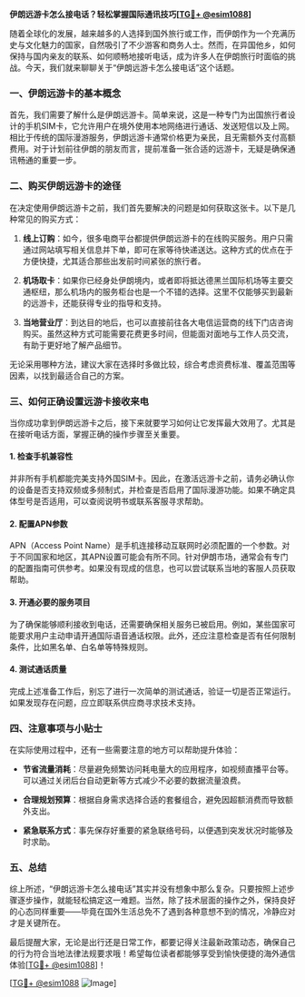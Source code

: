 **伊朗远游卡怎么接电话？轻松掌握国际通讯技巧[[TG💪+ @esim1088](https://t.me/s/esim1088)]**

随着全球化的发展，越来越多的人选择到国外旅行或工作，而伊朗作为一个充满历史与文化魅力的国家，自然吸引了不少游客和商务人士。然而，在异国他乡，如何保持与国内亲友的联系、如何顺畅地接听电话，成为许多人在伊朗旅行时面临的挑战。今天，我们就来聊聊关于“伊朗远游卡怎么接电话”这个话题。

### 一、伊朗远游卡的基本概念

首先，我们需要了解什么是伊朗远游卡。简单来说，这是一种专门为出国旅行者设计的手机SIM卡，它允许用户在境外使用本地网络进行通话、发送短信以及上网。相比于传统的国际漫游服务，伊朗远游卡通常价格更为亲民，且无需额外支付高额费用。对于计划前往伊朗的朋友而言，提前准备一张合适的远游卡，无疑是确保通讯畅通的重要一步。

### 二、购买伊朗远游卡的途径

在决定使用伊朗远游卡之前，我们首先要解决的问题是如何获取这张卡。以下是几种常见的购买方式：

1. **线上订购**：如今，很多电商平台都提供伊朗远游卡的在线购买服务。用户只需通过网站填写相关信息并下单，即可在家等待快递送达。这种方式的优点在于方便快捷，尤其适合那些出发前时间紧张的旅行者。
   
2. **机场取卡**：如果你已经身处伊朗境内，或者即将抵达德黑兰国际机场等主要交通枢纽，那么机场内的服务柜台也是一个不错的选择。这里不仅能够买到最新的远游卡，还能获得专业的指导和支持。

3. **当地营业厅**：到达目的地后，也可以直接前往各大电信运营商的线下门店咨询购买。虽然这种方式可能需要花费更多时间，但能面对面地与工作人员交流，有助于更好地了解产品细节。

无论采用哪种方法，建议大家在选择时多做比较，综合考虑资费标准、覆盖范围等因素，以找到最适合自己的方案。

### 三、如何正确设置远游卡接收来电

当你成功拿到伊朗远游卡之后，接下来就要学习如何让它发挥最大效用了。尤其是在接听电话方面，掌握正确的操作步骤至关重要。

#### 1. 检查手机兼容性
并非所有手机都能完美支持外国SIM卡。因此，在激活远游卡之前，请务必确认你的设备是否支持双频或多频制式，并检查是否启用了国际漫游功能。如果不确定具体型号是否适用，可以查阅说明书或联系客服寻求帮助。

#### 2. 配置APN参数
APN（Access Point Name）是手机连接移动互联网时必须配置的一个参数。对于不同国家和地区，其APN设置可能会有所不同。针对伊朗市场，通常会有专门的配置指南可供参考。如果没有现成的信息，也可以尝试联系当地的客服人员获取帮助。

#### 3. 开通必要的服务项目
为了确保能够顺利接收到电话，还需要确保相关服务已被启用。例如，某些国家可能要求用户主动申请开通国际语音通话权限。此外，还应注意检查是否有任何限制条件，比如黑名单、白名单等特殊规则。

#### 4. 测试通话质量
完成上述准备工作后，别忘了进行一次简单的测试通话，验证一切是否正常运行。如果发现存在问题，应立即联系供应商寻求技术支持。

### 四、注意事项与小贴士

在实际使用过程中，还有一些需要注意的地方可以帮助提升体验：

- **节省流量消耗**：尽量避免频繁访问耗电量大的应用程序，如视频直播平台等。可以通过关闭后台自动更新等方式减少不必要的数据流量浪费。
  
- **合理规划预算**：根据自身需求选择合适的套餐组合，避免因超额消费而导致额外支出。

- **紧急联系方式**：事先保存好重要的紧急联络号码，以便遇到突发状况时能够及时求助。

### 五、总结

综上所述，“伊朗远游卡怎么接电话”其实并没有想象中那么复杂。只要按照上述步骤逐步操作，就能轻松搞定这一难题。当然，除了技术层面的操作之外，保持良好的心态同样重要——毕竟在国外生活总免不了遇到各种意想不到的情况，冷静应对才是关键所在。

最后提醒大家，无论是出行还是日常工作，都要记得关注最新政策动态，确保自己的行为符合当地法律法规要求哦！希望每位读者都能够享受到愉快便捷的海外通信体验[[TG💪+ @esim1088](https://t.me/s/esim1088)]！

[[TG💪+ @esim1088](https://t.me/s/esim1088) ![Image](https://i.postimg.cc/4NQfJmqS/Snipaste-2025-05-13-00-14-12.png)]